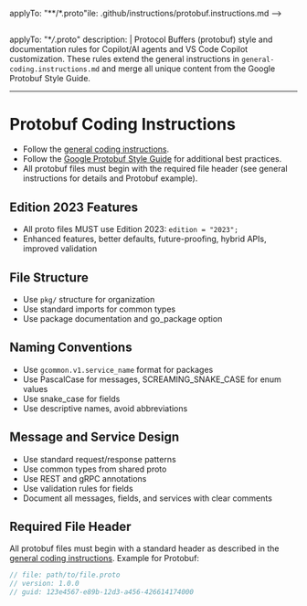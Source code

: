 <!-- file: .github/instructions/protobuf.instructions.md -->
<!-- version: 1.0.0 -->
<!-- guid: 7d6c5b4a-3c2d-1e0f-9a8b-7c6d5e4f3a2b -->

applyTo: "\*\*/\*.proto"ile: .github/instructions/protobuf.instructions.md -->

<!-- version: 1.0.0 -->

## <!-- guid: 7d6c5b4a-3c2d-1e0f-9a8b-7c6d5e4f3a2b -->

applyTo: "\*_/_.proto" description: | Protocol Buffers (protobuf) style and
documentation rules for Copilot/AI agents and VS Code Copilot customization.
These rules extend the general instructions in `general-coding.instructions.md`
and merge all unique content from the Google Protobuf Style Guide.

---

# Protobuf Coding Instructions

- Follow the [general coding instructions](general-coding.instructions.md).
- Follow the
  [Google Protobuf Style Guide](https://protobuf.dev/programming-guides/style/)
  for additional best practices.
- All protobuf files must begin with the required file header (see general
  instructions for details and Protobuf example).

## Edition 2023 Features

- All proto files MUST use Edition 2023: `edition = "2023";`
- Enhanced features, better defaults, future-proofing, hybrid APIs, improved
  validation

## File Structure

- Use `pkg/` structure for organization
- Use standard imports for common types
- Use package documentation and go_package option

## Naming Conventions

- Use `gcommon.v1.service_name` format for packages
- Use PascalCase for messages, SCREAMING_SNAKE_CASE for enum values
- Use snake_case for fields
- Use descriptive names, avoid abbreviations

## Message and Service Design

- Use standard request/response patterns
- Use common types from shared proto
- Use REST and gRPC annotations
- Use validation rules for fields
- Document all messages, fields, and services with clear comments

## Required File Header

All protobuf files must begin with a standard header as described in the
[general coding instructions](general-coding.instructions.md). Example for
Protobuf:

```protobuf
// file: path/to/file.proto
// version: 1.0.0
// guid: 123e4567-e89b-12d3-a456-426614174000
```
